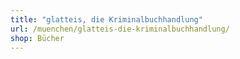 ```yaml
---
title: "glatteis, die Kriminalbuchhandlung"
url: /muenchen/glatteis-die-kriminalbuchhandlung/
shop: Bücher
---
```

